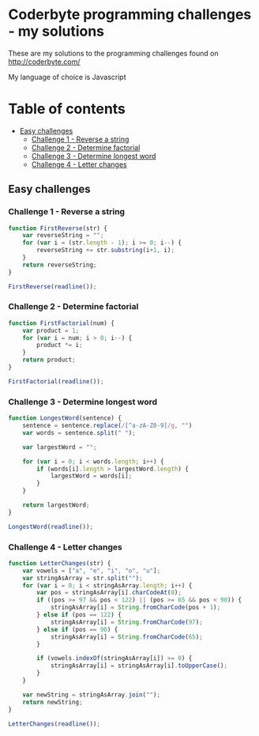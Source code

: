 # Coderbyte programming challenges - my solutions

These are my solutions to the programming challenges found on http://coderbyte.com/

My language of choice is Javascript

Table of contents
=========
* [Easy challenges](#easy-challenges)
    * [Challenge 1 - Reverse a string](#user-content-challenge-1---reverse-a-string)
    * [Challenge 2 - Determine factorial](#user-content-challenge-2---determine-factorial)
    * [Challenge 3 - Determine longest word](#user-content-challenge-3---determine-longest-word)
    * [Challenge 4 - Letter changes](#user-content-challenge-4---letter-changes)

## Easy challenges

### Challenge 1 - Reverse a string
```javascript
function FirstReverse(str) {
    var reverseString = "";
    for (var i = (str.length - 1); i >= 0; i--) {
        reverseString += str.substring(i+1, i);
    }
    return reverseString;
}

FirstReverse(readline());
```

### Challenge 2 - Determine factorial
```javascript
function FirstFactorial(num) {
    var product = 1;
    for (var i = num; i > 0; i--) {
        product *= i;
    }
    return product;
}

FirstFactorial(readline());
```

### Challenge 3 - Determine longest word
```javascript
function LongestWord(sentence) {
    sentence = sentence.replace(/[^a-zA-Z0-9]/g, "")
    var words = sentence.split(" ");

    var largestWord = "";

    for (var i = 0; i < words.length; i++) {
        if (words[i].length > largestWord.length) {
            largestWord = words[i];
        }
    }

    return largestWord;
}

LongestWord(readline());
```

### Challenge 4 - Letter changes
```javascript
function LetterChanges(str) {
    var vowels = ["a", "e", "i", "o", "u"];
    var stringAsArray = str.split("");
    for (var i = 0; i < stringAsArray.length; i++) {
        var pos = stringAsArray[i].charCodeAt(0);
        if ((pos >= 97 && pos < 122) || (pos >= 65 && pos < 90)) {
            stringAsArray[i] = String.fromCharCode(pos + 1);
        } else if (pos == 122) {
            stringAsArray[i] = String.fromCharCode(97);
        } else if (pos == 90) {
            stringAsArray[i] = String.fromCharCode(65);
        }

        if (vowels.indexOf(stringAsArray[i]) >= 0) {
            stringAsArray[i] = stringAsArray[i].toUpperCase();
        }
    }

    var newString = stringAsArray.join("");
    return newString;
}

LetterChanges(readline());
```
